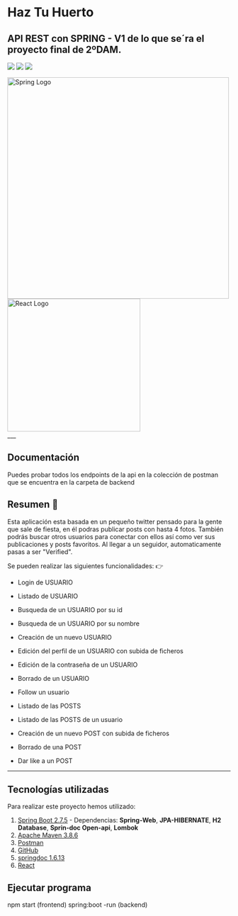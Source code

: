 # Haz Tu Huerto
## API REST con SPRING - V1 de lo que se´ra el proyecto final de 2ºDAM.

<img src="https://img.shields.io/badge/Spring--Framework-5.7-green"/> <img src="https://img.shields.io/badge/Apache--Maven-3.8.6-blue"/> <img src="https://img.shields.io/badge/Java-17.0-brightgreen"/>

<div>
 <img src="https://niixer.com/wp-content/uploads/2020/11/spring-boot.png" width="500" alt="Spring Logo"/>
 <img src="https://styles.redditmedia.com/t5_2su6s/styles/communityIcon_4g1uo0kd87c61.png" width="300" alt="React Logo"/>
</div>
___


## **Documentación**

Puedes probar todos los endpoints de la api en la colección de postman que se encuentra en la carpeta de backend


## **Resumen** :speech_balloon:

Esta aplicación esta basada en un pequeño twitter pensado para la gente que sale de fiesta, en él podras publicar posts con hasta 4 fotos. También podrás buscar otros usuarios para conectar con ellos así como ver sus publicaciones y posts favoritos. Al llegar a un seguidor, automaticamente pasas a ser "Verified".


Se pueden realizar las siguientes funcionalidades: 	:point_right:
* Login de USUARIO
* Listado de USUARIO
* Busqueda de un USUARIO por su id
* Busqueda de un USUARIO por su nombre
* Creación de un nuevo USUARIO
* Edición del perfil de un USUARIO con subida de ficheros
* Edición de la contraseña de un USUARIO
* Borrado de un USUARIO
* Follow un usuario

* Listado de las POSTS
* Listado de las POSTS de un usuario
* Creación de un nuevo POST con subida de ficheros
* Borrado de una POST
* Dar like a un POST

---

## **Tecnologías utilizadas** 

Para realizar este proyecto hemos utilizado:

1. [Spring Boot 2.7.5](https://spring.io/) - Dependencias: **Spring-Web**, **JPA-HIBERNATE**, **H2 Database**, **Sprin-doc Open-api**, **Lombok**
2. [Apache Maven 3.8.6](https://maven.apache.org/)
3. [Postman](https://www.postman.com/)
4. [GitHub](https://github.com/)
5. [springdoc 1.6.13](https://springdoc.org/)
7. [React](https://es.reactjs.org)



## **Ejecutar programa**

npm start (frontend)
spring:boot -run (backend)